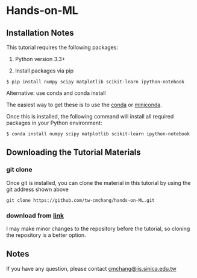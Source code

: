 # Hands-on-ML
## Installation Notes
This tutorial requires the following packages:

1. Python version 3.3+

2. Install packages via pip
```
$ pip install numpy scipy matplotlib scikit-learn ipython-notebook
```

Alternative: use conda and conda install

The easiest way to get these is to use the [conda](https://store.continuum.io/) or [miniconda](http://conda.pydata.org/miniconda.html).

Once this is installed, the following command will install all required packages in your Python environment:
```
$ conda install numpy scipy matplotlib scikit-learn ipython-notebook
```

## Downloading the Tutorial Materials

### git clone
Once git is installed, you can clone the material in this tutorial by using the git address shown above

```git clone https://github.com/tw-cmchang/hands-on-ML.git```

### download from [link](https://goo.gl/NMzhuv)

I may make minor changes to the repository before the tutorial, so cloning the repository is a better option.

## Notes
If you have any question, please contact cmchang@iis.sinica.edu.tw

